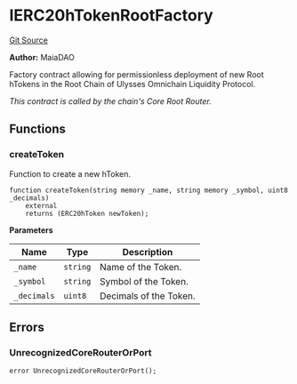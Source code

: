 # IERC20hTokenRootFactory
[Git Source](https://github.com/Maia-DAO/2023-09-maia-remediations/blob/main/src/interfaces/IERC20hTokenRootFactory.sol)

**Author:**
MaiaDAO

Factory contract allowing for permissionless deployment of new Root hTokens in the
Root Chain of Ulysses Omnichain Liquidity Protocol.

*This contract is called by the chain's Core Root Router.*


## Functions
### createToken

Function to create a new hToken.


```solidity
function createToken(string memory _name, string memory _symbol, uint8 _decimals)
    external
    returns (ERC20hToken newToken);
```
**Parameters**

|Name|Type|Description|
|----|----|-----------|
|`_name`|`string`|Name of the Token.|
|`_symbol`|`string`|Symbol of the Token.|
|`_decimals`|`uint8`|Decimals of the Token.|


## Errors
### UnrecognizedCoreRouterOrPort

```solidity
error UnrecognizedCoreRouterOrPort();
```

